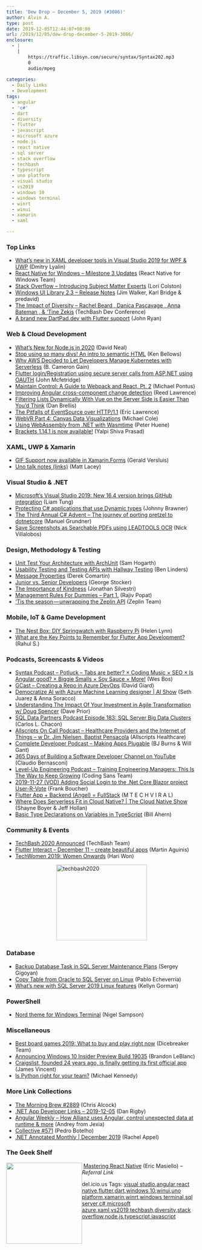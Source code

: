 ```yaml
---
title: 'Dew Drop – December 5, 2019 (#3086)'
author: Alvin A.
type: post
date: 2019-12-05T12:44:07+00:00
url: /2019/12/05/dew-drop-december-5-2019-3086/
enclosure:
  - |
    |
        https://traffic.libsyn.com/secure/syntax/Syntax202.mp3
        0
        audio/mpeg
        
categories:
  - Daily Links
  - Development
tags:
  - angular
  - 'c#'
  - dart
  - diversity
  - flutter
  - javascript
  - microsoft azure
  - node.js
  - react native
  - sql server
  - stack overflow
  - techbash
  - typescript
  - uno platform
  - visual studio
  - vs2019
  - windows 10
  - windows terminal
  - winrt
  - winui
  - xamarin
  - xaml

---
```

### <a name="top"></a>Top Links

  * <a href="https://devblogs.microsoft.com/visualstudio/whats-new-in-xaml-developer-tools-in-visual-studio-2019-for-wpf-uwp/" target="_blank" rel="noopener noreferrer">What’s new in XAML developer tools in Visual Studio 2019 for WPF & UWP</a> (Dmitry Lyalin)
  * <a href="https://microsoft.github.io/react-native-windows/blog/2019/12/3/m3updates" target="_blank" rel="noopener noreferrer">React Native for Windows &#8211; Milestone 3 Updates</a> (React Native for Windows Team)
  * <a href="https://stackoverflow.blog/2019/12/04/introducing-subject-matter-experts/" target="_blank" rel="noopener noreferrer">Stack Overflow &#8211; Introducing Subject Matter Experts</a> (Lori Colston)
  * <a href="https://docs.microsoft.com/en-us/uwp/toolkits/winui/release-notes/winui-2.3" target="_blank" rel="noopener noreferrer">Windows UI Library 2.3 &#8211; Release Notes</a> (Jim Walker, Karl Bridge & predavid)
  * <a href="http://www.youtube.com/watch?v=sF882zLvS80" target="_blank" rel="noopener noreferrer">The Impact of Diversity &#8211; Rachel Beard , Danica Pascavage , Anna Bateman , & ‘Tine Zekis</a> (TechBash Dev Conference)
  * <a href="https://medium.com/dartlang/a-brand-new-dartpad-dev-with-flutter-support-16fe6027784?source=rss----23738d481ce8---4" target="_blank" rel="noopener noreferrer">A brand new DartPad.dev with Flutter support</a> (John Ryan)



### <a name="web"></a>Web & Cloud Development

  * <a href="https://developer.okta.com/blog/2019/12/04/whats-new-nodejs-2020" target="_blank" rel="noopener noreferrer">What&#8217;s New for Node.js in 2020</a> (David Neal)
  * <a href="https://dev.to/kenbellows/stop-using-so-many-divs-an-intro-to-semantic-html-3i9i" target="_blank" rel="noopener noreferrer">Stop using so many divs! An intro to semantic HTML</a> (Ken Bellows)
  * <a href="https://thenewstack.io/why-aws-decided-to-let-developers-manage-kubernetes-with-serverless/" target="_blank" rel="noopener noreferrer">Why AWS Decided to Let Developers Manage Kubernetes with Serverless</a> (B. Cameron Gain)
  * <a href="https://medium.com/flutter-community/flutter-login-registration-using-secure-server-calls-from-asp-net-using-oauth-a54072185cf1?source=rss----86fb29d7cc6a---4" target="_blank" rel="noopener noreferrer">Flutter login/Registration using secure server calls from ASP.NET using OAUTH</a> (John Mcfetridge)
  * <a href="https://www.toptal.com/react/webpack-config-tutorial-pt-2" target="_blank" rel="noopener noreferrer">Maintain Control: A Guide to Webpack and React, Pt. 2</a> (Michael Pontus)
  * <a href="https://medium.com/@reed.g.lawrence/improving-angular-cross-component-change-detection-3d2ad0af04d3" target="_blank" rel="noopener noreferrer">Improving Angular cross-component change detection</a> (Reed Lawrence)
  * <a href="https://css-tricks.com/filtering-lists-dynamically-with-vue-on-the-server-side-is-easier-than-youd-think/" target="_blank" rel="noopener noreferrer">Filtering Lists Dynamically With Vue on the Server Side is Easier Than You’d Think</a> (Dan Brellis)
  * <a href="https://textslashplain.com/2019/12/04/the-pitfalls-of-eventsource-over-http-1-1/" target="_blank" rel="noopener noreferrer">The Pitfalls of EventSource over HTTP/1.1</a> (Eric Lawrence)
  * <a href="https://www.toptal.com/virtual-reality/webvr-canvas-data-visualizations" target="_blank" rel="noopener noreferrer">WebVR Part 4: Canvas Data Visualizations</a> (Michael Cole)
  * <a href="https://hacks.mozilla.org/2019/12/using-webassembly-from-dotnet-with-wasmtime/" target="_blank" rel="noopener noreferrer">Using WebAssembly from .NET with Wasmtime</a> (Peter Huene)
  * <a href="http://blog.brackets.io/2019/12/05/brackets-1-14-1-is-now-available/" target="_blank" rel="noopener noreferrer">Brackets 1.14.1 is now available!</a> (Yalpi Shiva Prasad)



### <a name="silverlight"></a>XAML, UWP & Xamarin

  * <a href="https://blog.verslu.is/xamarin/xamarin-forms-xamarin/gif-support-xamarin-forms/" target="_blank" rel="noopener noreferrer">GIF Support now available in Xamarin.Forms</a> (Gerald Versluis)
  * <a href="http://feedproxy.google.com/~r/MattLacey/~3/0XeNp5UiFQk/uno-talk-notes-links.html" target="_blank" rel="noopener noreferrer">Uno talk notes (links)</a> (Matt Lacey)



### <a name="dotnet"></a>Visual Studio & .NET

  * <a href="https://www.zdnet.com/article/microsofts-visual-studio-2019-new-16-4-version-brings-github-integration/#ftag=RSSbaffb68" target="_blank" rel="noopener noreferrer">Microsoft&#8217;s Visual Studio 2019: New 16.4 version brings GitHub integration</a> (Liam Tung)
  * <a href="https://www.preemptive.com/blog/article/1169-protecting-csharp-applications-that-use-dynamic-types/107-support-corner" target="_blank" rel="noopener noreferrer">Protecting C# applications that use Dynamic types</a> (Johnny Brawner)
  * <a href="https://blog.delegate.at/2019/12/05/the-third-annual-csharp-advent-pretzel-journey.html" target="_blank" rel="noopener noreferrer">The Third Annual C# Advent &#8211; The journey of porting pretzel to dotnetcore</a> (Manuel Grundner)
  * <a href="https://www.leadtools.com/blog/document-imaging/ocr/save-screenshots-searchable-pdfs-leadtools-ocr/" target="_blank" rel="noopener noreferrer">Save Screenshots as Searchable PDFs using LEADTOOLS OCR</a> (Nick Villalobos)



### <a name="design"></a>Design, Methodology & Testing

  * <a href="https://blog.scottlogic.com/2019/12/05/unit-test-your-architecture-with-archunit.html" target="_blank" rel="noopener noreferrer">Unit Test Your Architecture with ArchUnit</a> (Sam Hogarth)
  * <a href="https://www.infoq.com/news/2019/12/hallway-testing?utm_campaign=infoq_content&utm_source=infoq&utm_medium=feed&utm_term=global" target="_blank" rel="noopener noreferrer">Usability Testing and Testing APIs with Hallway Testing</a> (Ben Linders)
  * <a href="https://codeopinion.com/message-properties/" target="_blank" rel="noopener noreferrer">Message Properties</a> (Derek Comartin)
  * <a href="https://georgestocker.com/2019/12/05/junior-vs-senior-developers/?utm_source=rss&utm_medium=rss&utm_campaign=junior-vs-senior-developers" target="_blank" rel="noopener noreferrer">Junior vs. Senior Developers</a> (George Stocker)
  * <a href="https://dev.to/silvestricodes/the-importance-of-kindness-4n39" target="_blank" rel="noopener noreferrer">The Importance of Kindness</a> (Jonathan Silvestri)
  * <a href="https://www.thousandtyone.com/blog/ManagementRulesForDummiesPart1.aspx" target="_blank" rel="noopener noreferrer">Management Rules For Dummies &#8211; Part 1.</a> (Rajiv Popat)
  * <a href="https://blog.zeplin.io/tis-the-season-unwrapping-the-zeplin-api-ca89aa7c1ad8?source=rss----42748f0aa96f---4" target="_blank" rel="noopener noreferrer">‘Tis the season — unwrapping the Zeplin API</a> (Zeplin Team)



### <a name="mobile"></a>Mobile, IoT & Game Development

  * <a href="https://www.raspberrypi.org/blog/the-nest-box-diy-springwatch/" target="_blank" rel="noopener noreferrer">The Nest Box: DIY Springwatch with Raspberry Pi</a> (Helen Lynn)
  * <a href="https://medium.com/flutter-community/what-are-the-key-points-to-remember-for-flutter-app-development-5dd9711ebdd5?source=rss----86fb29d7cc6a---4" target="_blank" rel="noopener noreferrer">What are the Key Points to Remember for Flutter App Development?</a> (Rahul S.)



### <a name="podcasts"></a>Podcasts, Screencasts & Videos

  * <a href="https://traffic.libsyn.com/secure/syntax/Syntax202.mp3" target="_blank" rel="noopener noreferrer">Syntax Podcast &#8211; Potluck &#8211; Tabs are better? × Coding Music × SEO × Is Angular good? × Biggie Smalls × Soy Sauce × More!</a> (Wes Bos)
  * <a href="http://DavidGiard.com/2019/12/05/CreatingARepoInAzureDevOps.aspx" target="_blank" rel="noopener noreferrer">GCast &#8211; Creating a Repo in Azure DevOps</a> (David Giard)
  * <a href="https://channel9.msdn.com/Shows/AI-Show/Democratize-AI-with-Azure-Machine-Learning-designer?WT.mc_id=DX_MVP4025064" target="_blank" rel="noopener noreferrer">Democratize AI with Azure Machine Learning designer | AI Show</a> (Seth Juarez & Anna Soracco)
  * <a href="http://feedproxy.google.com/~r/LeadingAgile/~3/EA9BQdCsJaQ/" target="_blank" rel="noopener noreferrer">Understanding The Impact Of Your Investment in Agile Transformation w/ Doug Spencer</a> (Dave Prior)
  * <a href="http://sqldatapartners.com/2019/12/04/episode-183-sql-server-big-data-clusters/" target="_blank" rel="noopener noreferrer">SQL Data Partners Podcast Episode 183: SQL Server Big Data Clusters</a> (Carlos L. Chacon)
  * <a href="https://podcast.allscripts.com/e/healthcare-providers-and-the-internet-of-things-%e2%80%93-w-dr-jim-nielsen-baptist-pensacola/" target="_blank" rel="noopener noreferrer">Allscripts On Call Podcast &#8211; Healthcare Providers and the Internet of Things – w Dr. Jim Nielsen, Baptist Pensacola</a> (Allscripts Healthcare)
  * <a href="https://completedeveloperpodcast.com/episode-226/?utm_source=rss&utm_medium=rss&utm_campaign=episode-226" target="_blank" rel="noopener noreferrer">Complete Developer Podcast &#8211; Making Apps Plugable</a> (BJ Burns & Will Gant)
  * <a href="https://www.claudiobernasconi.ch/2019/12/04/365-days-of-building-a-software-developer-channel-on-youtube/" target="_blank" rel="noopener noreferrer">365 Days of Building a Software Developer Channel on YouTube</a> (Claudio Bernasconi)
  * <a href="http://codingsans.com/blog/training-engineering-managers" target="_blank" rel="noopener noreferrer">Level-Up Engineering Podcast &#8211; Training Engineering Managers: This Is The Way to Keep Growing</a> (Coding Sans Team)
  * <a href="http://www.youtube.com/watch?v=NlGlVJbnpgQ" target="_blank" rel="noopener noreferrer">2019-11-27 (VOD) Adding Social Login to the .Net Core Blazor project User-R-Vote</a> (Frank Boucher)
  * <a href="http://www.youtube.com/watch?v=ggmjumYogEo" target="_blank" rel="noopener noreferrer">Flutter App + Backend (Angel) = FullStack</a> (M T E C H V I R A L)
  * <a href="https://channel9.msdn.com/Shows/The-Cloud-Native-Show/Where-Does-Serverless-Fit-in-Cloud-Native?WT.mc_id=DX_MVP4025064" target="_blank" rel="noopener noreferrer">Where Does Serverless Fit in Cloud Native? | The Cloud Native Show</a> (Shayne Boyer & Jeff Hollan)
  * <a href="http://www.youtube.com/watch?v=QfB9t4P58Oo" target="_blank" rel="noopener noreferrer">Basic Type Declarations on Variables in TypeScript</a> (Bill Ahern)



### <a name="events"></a>Community & Events

  * <a href="https://www.techbash.com/blog/2019/12/04/techbash-2020-announced" target="_blank" rel="noopener noreferrer">TechBash 2020 Announced</a> (TechBash Team)
  * <a href="http://feedproxy.google.com/~r/GDBcode/~3/eDb9t8kyAak/flutter-interact-december-11-create.html" target="_blank" rel="noopener noreferrer">Flutter Interact &#8211; December 11 &#8211; create beautiful apps</a> (Martin Aguinis)
  * <a href="https://www.splunk.com/en_us/blog/women-in-tech/techwomen-2019-women-onwards.html" target="_blank" rel="noopener noreferrer">TechWomen 2019: Women Onwards</a> (Hari Won)

[<img loading="lazy" decoding="async" width="240" height="200" title="techbash2020" style="margin: 0px auto 10px; border: 0px currentcolor; border-image: none; float: none; display: block; background-image: none;" alt="techbash2020" src="/wp-content/uploads/2019/12/techbash2020.png" border="0" />][1]

### <a name="sql"></a>Database

  * <a href="http://feedproxy.google.com/~r/MSSQLTips-LatestSqlServerTips/~3/wbhyt6nNrHU/" target="_blank" rel="noopener noreferrer">Backup Database Task in SQL Server Maintenance Plans</a> (Sergey Gigoyan)
  * <a href="http://feedproxy.google.com/~r/MSSQLTips-LatestSqlServerTips/~3/oiZfyT2598w/" target="_blank" rel="noopener noreferrer">Copy Table from Oracle to SQL Server on Linux</a> (Pablo Echeverria)
  * <a href="https://cloudblogs.microsoft.com/sqlserver/2019/12/04/whats-new-with-sql-server-2019-linux-features/" target="_blank" rel="noopener noreferrer">What’s new with SQL Server 2019 Linux features</a> (Kellyn Gorman)



### <a name="ps"></a>PowerShell

  * <a href="http://compiledexperience.com/blog/posts/windows-terminal-nord" target="_blank" rel="noopener noreferrer">Nord theme for Windows Terminal</a> (Nigel Sampson)



### <a name="misc"></a>Miscellaneous

  * <a href="https://www.dicebreaker.com/categories/board-game/best-games/best-board-games-2019-what-to-buy-and-play-right-now" target="_blank" rel="noopener noreferrer">Best board games 2019: What to buy and play right now</a> (Dicebreaker Team)
  * <a href="https://blogs.windows.com/windowsexperience/2019/12/04/announcing-windows-10-insider-preview-build-19035/?WT.mc_id=DX_MVP4025064" target="_blank" rel="noopener noreferrer">Announcing Windows 10 Insider Preview Build 19035</a> (Brandon LeBlanc)
  * <a href="https://www.theverge.com/2019/12/5/20996731/craigslist-app-official-launched-ios-android-play-store" target="_blank" rel="noopener noreferrer">Craigslist, founded 24 years ago, is finally getting its first official app</a> (James Vincent)
  * <a href="https://blog.michaelckennedy.net/2019/12/04/is-python-right-for-your-team/" target="_blank" rel="noopener noreferrer">Is Python right for your team?</a> (Michael Kennedy)



### <a name="links"></a>More Link Collections

  * <a href="http://feedproxy.google.com/~r/ReflectivePerspective/~3/Aa2E4VOVmHQ/" target="_blank" rel="noopener noreferrer">The Morning Brew #2889</a> (Chris Alcock)
  * <a href="https://links.danrigby.com/2019/12/app-developer-links-2019-12-05/" target="_blank" rel="noopener noreferrer">.NET App Developer Links &#8211; 2019-12-05</a> (Dan Rigby)
  * <a href="http://www.angular-weekly.com/archive/212996" target="_blank" rel="noopener noreferrer">Angular Weekly &#8211; How Allianz uses Angular, control unexpected data at runtime & more</a> (Andrey from Jexia)
  * <a href="http://feedproxy.google.com/~r/tympanus/~3/F55jaj7OXKA/" target="_blank" rel="noopener noreferrer">Collective #571</a> (Pedro Botelho)
  * <a href="https://blog.jetbrains.com/dotnet/2019/12/04/net-annotated-monthly-december-2019/" target="_blank" rel="noopener noreferrer">.NET Annotated Monthly | December 2019</a> (Rachel Appel)



### <a name="shelf"></a>The Geek Shelf

[<img loading="lazy" decoding="async" width="200" height="214" align="left" style="margin: 0px 0px 10px; border: 0px currentcolor; border-image: none; float: left; display: inline; background-image: none;" src="https://m.media-amazon.com/images/I/51OqHiEyDtL._AC_UL320_ML3_.jpg" border="0" />][2]&nbsp;[Mastering React Native][2] (Eric Masiello) _&#8211; Referral Link_











<div class="wlWriterEditableSmartContent" id="scid:77ECF5F8-D252-44F5-B4EB-D463C5396A79:ee8d6fe0-448d-46ff-854c-7be09a8ffae0" style="margin: 0px; padding: 0px; float: none; display: inline;">
  del.icio.us Tags: <a href="http://del.icio.us/popular/visual+studio" rel="tag">visual studio</a>,<a href="http://del.icio.us/popular/angular" rel="tag">angular</a>,<a href="http://del.icio.us/popular/react+native" rel="tag">react native</a>,<a href="http://del.icio.us/popular/flutter" rel="tag">flutter</a>,<a href="http://del.icio.us/popular/dart" rel="tag">dart</a>,<a href="http://del.icio.us/popular/windows+10" rel="tag">windows 10</a>,<a href="http://del.icio.us/popular/winui" rel="tag">winui</a>,<a href="http://del.icio.us/popular/uno+platform" rel="tag">uno platform</a>,<a href="http://del.icio.us/popular/xamarin" rel="tag">xamarin</a>,<a href="http://del.icio.us/popular/winrt" rel="tag">winrt</a>,<a href="http://del.icio.us/popular/windows+terminal" rel="tag">windows terminal</a>,<a href="http://del.icio.us/popular/sql+server" rel="tag">sql server</a>,<a href="http://del.icio.us/popular/c%23" rel="tag">c#</a>,<a href="http://del.icio.us/popular/microsoft+azure" rel="tag">microsoft azure</a>,<a href="http://del.icio.us/popular/xaml" rel="tag">xaml</a>,<a href="http://del.icio.us/popular/vs2019" rel="tag">vs2019</a>,<a href="http://del.icio.us/popular/techbash" rel="tag">techbash</a>,<a href="http://del.icio.us/popular/diversity" rel="tag">diversity</a>,<a href="http://del.icio.us/popular/stack+overflow" rel="tag">stack overflow</a>,<a href="http://del.icio.us/popular/node.js" rel="tag">node.js</a>,<a href="http://del.icio.us/popular/typescript" rel="tag">typescript</a>,<a href="http://del.icio.us/popular/javascript" rel="tag">javascript</a>
</div>

 [1]: https://techbash.com/
 [2]: https://www.amazon.com/Mastering-React-Native-Eric-Masiello/dp/1785885782/?tag=amavin-20